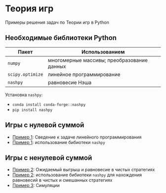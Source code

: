 # Теория игр
Примеры решения задач по Теории игр в Python

## Необходимые библиотеки Python

|Пакет             |Использованием                              |
|------------------|--------------------------------------------|
|`numpy`           |многомерные массивы; преобразование данных  |
|`scipy.optimize` |линейное программирование                   |
|`nashpy`          |равновесие Нэша                             |

Установка `nashpy`:
* `conda install conda-forge::nashpy`
* `pip install nashpy` 

## Игры с нулевой суммой

- [Пример 1](https://nbviewer.org/github/artamonoff/game-theory/blob/main/zero-sum-game/example.ipynb): Сведение к задаче линейного программирования
- [Пример 1](https://nbviewer.org/github/artamonoff/game-theory/blob/main/zero-sum-game/example-nashpy.ipynb): использование бибиотеки `nashpy`

## Игры с ненулевой суммой

- [Пример 2](https://nbviewer.org/github/artamonoff/Game-Theory/blob/main/non-zero%20sum%20game/Example2.ipynb): Ожидаемый выгрыш и равновесие в чистых стратегиях
- [Пример 2](https://nbviewer.org/github/artamonoff/Game-Theory/blob/main/non-zero%20sum%20game/Example2Nashpy.ipynb): использование бибиотеки `nashpy` для нахождения равновесий в чистых и смешанных стратегиях
- [Пример 3](https://nbviewer.org/github/artamonoff/Game-Theory/blob/main/non-zero%20sum%20game/Example3.ipynb): Симуляции
